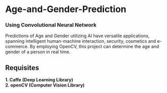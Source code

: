 # Age-and-Gender-Prediction
### Using Convolutional Neural Network
Predictions of Age and Gender utilizing AI have versatile applications, spanning intelligent human-machine interaction, security, cosmetics and e-commerce. By employing OpenCV, this project can determine the age and gender of a person in real time.

## Requisites
__1. Caffe (Deep Learning Library)__  
__2. openCV (Computer Vision Library)__
